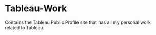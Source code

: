 # Tableau-Work
Contains the Tableau Public Profile site that has all my personal work related to Tableau.
